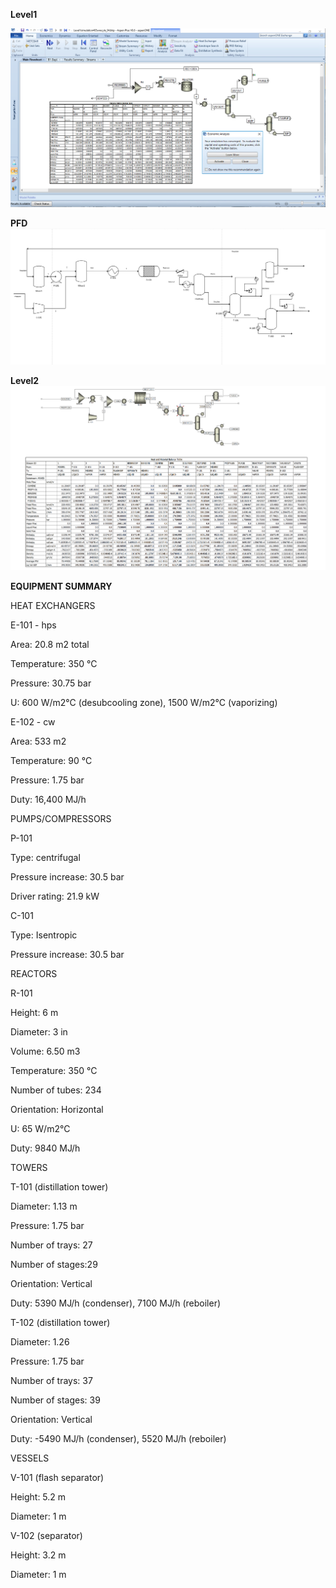 **Level1**

![](Level1simulationconvergedpurge4percent.png)

**PFD**
![](PFD.PNG)

**Level2**
![](ASPENSnapshot.PNG)

**EQUIPMENT SUMMARY**

HEAT EXCHANGERS

E-101 - hps

Area: 20.8 m2 total

Temperature: 350 °C

Pressure: 30.75 bar

U: 600 W/m2°C (desubcooling zone), 1500 W/m2°C (vaporizing)

E-102 - cw

Area: 533 m2

Temperature: 90 °C

Pressure: 1.75 bar

Duty: 16,400 MJ/h


PUMPS/COMPRESSORS

P-101

Type: centrifugal

Pressure increase: 30.5 bar

Driver rating: 21.9 kW

C-101

Type: Isentropic

Pressure increase: 30.5 bar


REACTORS

R-101

Height: 6 m

Diameter: 3 in

Volume: 6.50 m3

Temperature: 350 °C

Number of tubes: 234

Orientation: Horizontal

U: 65 W/m2°C 

Duty: 9840 MJ/h


TOWERS

T-101 (distillation tower)

Diameter: 1.13 m

Pressure: 1.75 bar

Number of trays: 27

Number of stages:29

Orientation: Vertical

Duty: 5390 MJ/h (condenser), 7100 MJ/h (reboiler)

T-102 (distillation tower)

Diameter: 1.26

Pressure: 1.75 bar

Number of trays: 37

Number of stages: 39

Orientation: Vertical

Duty: -5490 MJ/h (condenser), 5520 MJ/h (reboiler)


VESSELS

V-101 (flash separator)

Height: 5.2 m

Diameter: 1 m

V-102 (separator)

Height: 3.2 m

Diameter: 1 m


